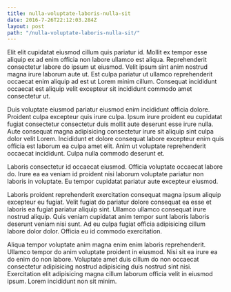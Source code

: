 ```yaml
---
title: nulla-voluptate-laboris-nulla-sit
date: 2016-7-26T22:12:03.284Z
layout: post
path: "/nulla-voluptate-laboris-nulla-sit/"
---
```


Elit elit cupidatat eiusmod cillum quis pariatur id. Mollit ex tempor esse aliquip ex ad enim officia non labore ullamco est aliqua. Reprehenderit consectetur labore do ipsum ut eiusmod. Velit ipsum sint anim nostrud magna irure laborum aute ut. Est culpa pariatur ut ullamco reprehenderit occaecat enim aliquip ad est ut Lorem minim cillum. Consequat incididunt occaecat est aliquip velit excepteur sit incididunt commodo amet consectetur ut.

Duis voluptate eiusmod pariatur eiusmod enim incididunt officia dolore. Proident culpa excepteur quis irure culpa. Ipsum irure proident eu cupidatat fugiat consectetur consectetur duis mollit aute deserunt esse irure nulla. Aute consequat magna adipisicing consectetur irure sit aliquip sint culpa dolor velit Lorem. Incididunt et dolore consequat labore excepteur enim quis officia est laborum ea culpa amet elit. Anim ut voluptate reprehenderit occaecat incididunt. Culpa nulla commodo deserunt et.

Laboris consectetur id occaecat eiusmod. Officia voluptate occaecat labore do. Irure ea ea veniam id proident nisi laborum voluptate pariatur non laboris in voluptate. Eu tempor cupidatat pariatur aute excepteur eiusmod.

Laboris proident reprehenderit exercitation consequat magna ipsum aliquip excepteur eu fugiat. Velit fugiat do pariatur dolore consequat ea esse et laboris ea fugiat pariatur aliquip sint. Ullamco ullamco consequat irure nostrud aliquip. Quis veniam cupidatat anim tempor sunt laboris laboris deserunt veniam nisi sunt. Ad eu culpa fugiat officia adipisicing cillum labore dolor dolor. Officia eu id commodo exercitation.

Aliqua tempor voluptate anim magna enim enim laboris reprehenderit. Ullamco tempor do anim voluptate proident in eiusmod. Nisi sit ea irure ea do enim do non labore. Voluptate amet duis cillum do non occaecat consectetur adipisicing nostrud adipisicing duis nostrud sint nisi. Exercitation elit adipisicing magna cillum laborum officia velit in eiusmod ipsum. Lorem incididunt non sit minim.